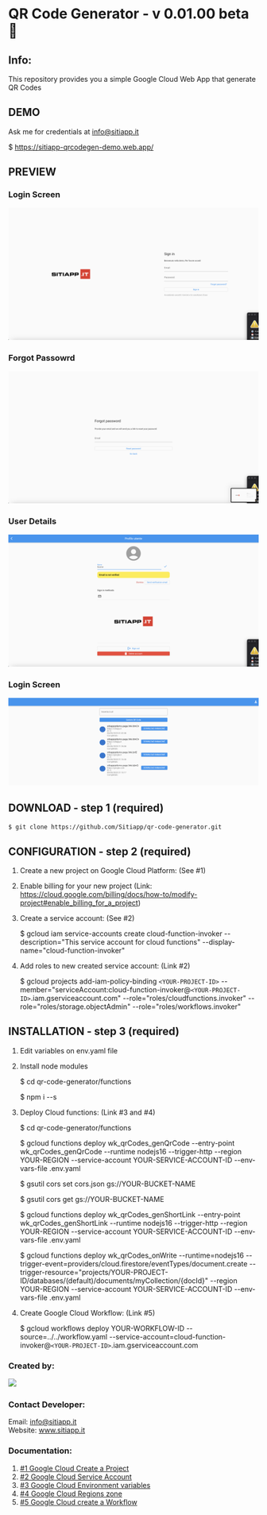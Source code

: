 # QR Code Generator - v 0.01.00 beta 🚀

## Info:

This repository provides you a simple Google Cloud Web App that generate QR Codes

## DEMO

Ask me for credentials at info@sitiapp.it

$ https://sitiapp-qrcodegen-demo.web.app/

## PREVIEW

### Login Screen

![Alt text](login.png?raw=true "Login Screen")

### Forgot Passowrd

![Alt text](forgot-password.png?raw=true "Forgot Passowrd Screen")

### User Details

![Alt text](user-details.png?raw=true "User Details Screen")

### Login Screen

![Alt text](qr-code-list.png?raw=true "QR Codes List Screen")

## DOWNLOAD - step 1 (required)

    $ git clone https://github.com/Sitiapp/qr-code-generator.git

## CONFIGURATION - step 2 (required)

1. Create a new project on Google Cloud Platform: (See #1)
2. Enable billing for your new project (Link: https://cloud.google.com/billing/docs/how-to/modify-project#enable_billing_for_a_project)
3. Create a service account: (See #2)

   $ gcloud iam service-accounts create cloud-function-invoker --description="This service account for cloud functions" --display-name="cloud-function-invoker"

4. Add roles to new created service account: (Link #2)

   $ gcloud projects add-iam-policy-binding `<YOUR-PROJECT-ID>` --member="serviceAccount:cloud-function-invoker@`<YOUR-PROJECT-ID>`.iam.gserviceaccount.com" --role="roles/cloudfunctions.invoker" --role="roles/storage.objectAdmin"
   --role="roles/workflows.invoker"

## INSTALLATION - step 3 (required)

1. Edit variables on env.yaml file
2. Install node modules

   $ cd qr-code-generator/functions

   $ npm i --s

3. Deploy Cloud functions: (Link #3 and #4)

   $ cd qr-code-generator/functions

   $ gcloud functions deploy wk_qrCodes_genQrCode --entry-point wk_qrCodes_genQrCode --runtime nodejs16 --trigger-http --region YOUR-REGION --service-account YOUR-SERVICE-ACCOUNT-ID --env-vars-file .env.yaml

   $ gsutil cors set cors.json gs://YOUR-BUCKET-NAME

   $ gsutil cors get gs://YOUR-BUCKET-NAME

   $ gcloud functions deploy wk_qrCodes_genShortLink --entry-point wk_qrCodes_genShortLink --runtime nodejs16 --trigger-http --region YOUR-REGION --service-account YOUR-SERVICE-ACCOUNT-ID --env-vars-file .env.yaml

   $ gcloud functions deploy wk_qrCodes_onWrite --runtime=nodejs16 --trigger-event=providers/cloud.firestore/eventTypes/document.create --trigger-resource="projects/YOUR-PROJECT-ID/databases/(default)/documents/myCollection/{docId}" --region YOUR-REGION --service-account YOUR-SERVICE-ACCOUNT-ID --env-vars-file .env.yaml

4. Create Google Cloud Workflow: (Link #5)

   $ gcloud workflows deploy YOUR-WORKFLOW-ID --source=../../workflow.yaml --service-account=cloud-function-invoker@`<YOUR-PROJECT-ID>`.iam.gserviceaccount.com

### Created by:

<img src="https://firebasestorage.googleapis.com/v0/b/sitiapp-logo-public/o/sitiapp-logo_horrizontal.png?alt=media&token=97303a06-192d-4a11-a51b-646b96f46e50" width="200">

### Contact Developer:

Email: info@sitiapp.it  
Website: www.sitiapp.it

### Documentation:

1. [#1 Google Cloud Create a Project](https://cloud.google.com/resource-manager/docs/creating-managing-projects#creating_a_project)
2. [#2 Google Cloud Service Account](https://cloud.google.com/iam/docs/creating-managing-service-accounts#iam-service-accounts-create-gcloud)
3. [#3 Google Cloud Environment variables](https://github.com/simonprickett/google-cloud-functions-environment-variables/blob/master/README.md)
4. [#4 Google Cloud Regions zone](https://cloud.google.com/compute/docs/regions-zones)
5. [#5 Google Cloud create a Workflow](https://cloud.google.com/workflows/docs/creating-updating-workflow#create_a_workflow)
